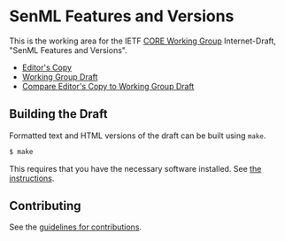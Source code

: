 # SenML Features and Versions

This is the working area for the IETF [CORE Working Group](https://datatracker.ietf.org/wg/core/documents/) Internet-Draft, "SenML Features and Versions".

* [Editor's Copy](https://core-wg.github.io/senml-versions/#go.draft-ietf-core-senml-versions.html)
* [Working Group Draft](https://tools.ietf.org/html/draft-ietf-core-senml-versions)
* [Compare Editor's Copy to Working Group Draft](https://core-wg.github.io/senml-versions/#go.draft-ietf-core-senml-versions.diff)

## Building the Draft

Formatted text and HTML versions of the draft can be built using `make`.

```sh
$ make
```

This requires that you have the necessary software installed.  See
[the instructions](https://github.com/martinthomson/i-d-template/blob/master/doc/SETUP.md).


## Contributing

See the
[guidelines for contributions](https://github.com/core-wg/senml-versions/blob/master/CONTRIBUTING.md).
